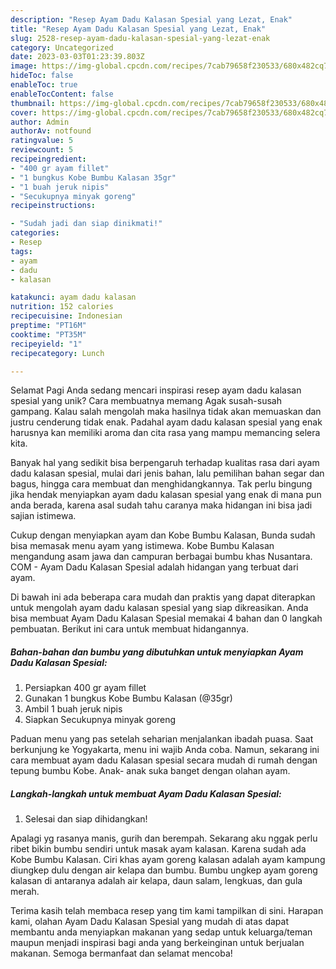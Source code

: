 ```yaml
---
description: "Resep Ayam Dadu Kalasan Spesial yang Lezat, Enak"
title: "Resep Ayam Dadu Kalasan Spesial yang Lezat, Enak"
slug: 2528-resep-ayam-dadu-kalasan-spesial-yang-lezat-enak
category: Uncategorized
date: 2023-03-03T01:23:39.803Z
image: https://img-global.cpcdn.com/recipes/7cab79658f230533/680x482cq70/ayam-dadu-kalasan-spesial-foto-resep-utama.jpg
hideToc: false
enableToc: true
enableTocContent: false
thumbnail: https://img-global.cpcdn.com/recipes/7cab79658f230533/680x482cq70/ayam-dadu-kalasan-spesial-foto-resep-utama.jpg
cover: https://img-global.cpcdn.com/recipes/7cab79658f230533/680x482cq70/ayam-dadu-kalasan-spesial-foto-resep-utama.jpg
author: Admin
authorAv: notfound
ratingvalue: 5
reviewcount: 5
recipeingredient:
- "400 gr ayam fillet"
- "1 bungkus Kobe Bumbu Kalasan 35gr"
- "1 buah jeruk nipis"
- "Secukupnya minyak goreng"
recipeinstructions:

- "Sudah jadi dan siap dinikmati!"
categories:
- Resep
tags:
- ayam
- dadu
- kalasan

katakunci: ayam dadu kalasan 
nutrition: 152 calories
recipecuisine: Indonesian
preptime: "PT16M"
cooktime: "PT35M"
recipeyield: "1"
recipecategory: Lunch

---
```



Selamat Pagi Anda sedang mencari inspirasi resep ayam dadu kalasan spesial yang unik? Cara membuatnya memang Agak susah-susah gampang. Kalau salah mengolah maka hasilnya tidak akan memuaskan dan justru cenderung tidak enak. Padahal ayam dadu kalasan spesial yang enak harusnya kan memiliki aroma dan cita rasa yang mampu memancing selera kita.


Banyak hal yang sedikit bisa berpengaruh terhadap kualitas rasa dari ayam dadu kalasan spesial, mulai dari jenis bahan, lalu pemilihan bahan segar dan bagus, hingga cara membuat dan menghidangkannya. Tak perlu bingung jika hendak menyiapkan ayam dadu kalasan spesial yang enak di mana pun anda berada, karena asal sudah tahu caranya maka hidangan ini bisa jadi sajian istimewa.

Cukup dengan menyiapkan ayam dan Kobe Bumbu Kalasan, Bunda sudah bisa memasak menu ayam yang istimewa. Kobe Bumbu Kalasan mengandung asam jawa dan campuran berbagai bumbu khas Nusantara. COM - Ayam Dadu Kalasan Spesial adalah hidangan yang terbuat dari ayam.


Di bawah ini ada beberapa cara mudah dan praktis yang dapat diterapkan untuk mengolah ayam dadu kalasan spesial yang siap dikreasikan. Anda bisa membuat Ayam Dadu Kalasan Spesial memakai 4 bahan dan 0 langkah pembuatan. Berikut ini cara untuk membuat hidangannya.

<!--inarticleads1-->

##### Bahan-bahan dan bumbu yang dibutuhkan untuk menyiapkan Ayam Dadu Kalasan Spesial:

1. Persiapkan 400 gr ayam fillet
1. Gunakan 1 bungkus Kobe Bumbu Kalasan (@35gr)
1. Ambil 1 buah jeruk nipis
1. Siapkan Secukupnya minyak goreng


Paduan menu yang pas setelah seharian menjalankan ibadah puasa. Saat berkunjung ke Yogyakarta, menu ini wajib Anda coba. Namun, sekarang ini cara membuat ayam dadu Kalasan spesial secara mudah di rumah dengan tepung bumbu Kobe. Anak- anak suka banget dengan olahan ayam. 

<!--inarticleads2-->

##### Langkah-langkah untuk membuat Ayam Dadu Kalasan Spesial:


1. Selesai dan siap dihidangkan!

Apalagi yg rasanya manis, gurih dan berempah. Sekarang aku nggak perlu ribet bikin bumbu sendiri untuk masak ayam kalasan. Karena sudah ada Kobe Bumbu Kalasan. Ciri khas ayam goreng kalasan adalah ayam kampung diungkep dulu dengan air kelapa dan bumbu. Bumbu ungkep ayam goreng kalasan di antaranya adalah air kelapa, daun salam, lengkuas, dan gula merah. 

Terima kasih telah membaca resep yang tim kami tampilkan di sini. Harapan kami, olahan Ayam Dadu Kalasan Spesial yang mudah di atas dapat membantu anda menyiapkan makanan yang sedap untuk keluarga/teman maupun menjadi inspirasi bagi anda yang berkeinginan untuk berjualan makanan. Semoga bermanfaat dan selamat mencoba!
